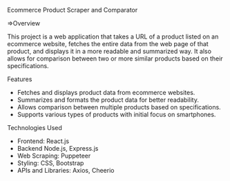 Ecommerce Product Scraper and Comparator

=>Overview

This project is a web application that takes a URL of a product listed on an ecommerce website, fetches the entire data from the web page of that product, and displays it in a more readable and summarized way. It also allows for comparison between two or more similar products based on their specifications.

Features

- Fetches and displays product data from ecommerce websites.
- Summarizes and formats the product data for better readability.
- Allows comparison between multiple products based on specifications.
- Supports various types of products with initial focus on smartphones.

Technologies Used

- Frontend: React.js
- Backend Node.js, Express.js
- Web Scraping: Puppeteer
- Styling: CSS, Bootstrap
- APIs and Libraries: Axios, Cheerio
